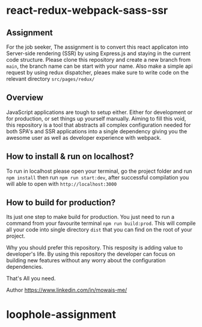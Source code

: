 # react-redux-webpack-sass-ssr

## Assignment
For the job seeker, The assignment is to convert this react applicaton into Server-side rendering (SSR) by using Express.js and staying in the current code structure. 
Please clone this repository and create a new branch from `main`, the branch name can be start with your name.
Also make a simple api request by using redux dispatcher, pleaes make sure to write code on the relevant directory `src/pages/redux/`

## Overview
JavaScript applications are tough to setup either. Either for development or for production, or set things up yourself manually. Aiming to fill this void, this repository is a tool that abstracts all complex configuration needed for both SPA's and SSR applications into a single dependency giving you the awesome user as well as developer experience with webpack.

## How to install & run on localhost?
To run in localhost please open your terminal, go the project folder and run `npm install` then run `npm run start:dev`, after successful compilation you will able to open with `http://localhost:3000`

## How to build for production?
Its just one step to make build for production. You just need to run a command from your favourite terminal `npm run build:prod`. This will compile all your code into single directory `dist` that you can find on the root of your project.

Why you should prefer this repository.
This resposity is adding value to developer's life. By using this repository the developer can focus on building new features without any worry about the configuration dependencies.

That's All you need.

Author
https://www.linkedin.com/in/mowais-me/
# loophole-assignment
